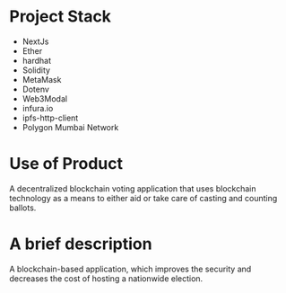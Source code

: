 
# Project Stack 
* NextJs 
* Ether 
* hardhat 
* Solidity 
* MetaMask 
* Dotenv 
* Web3Modal 
* infura.io 
* ipfs-http-client 
* Polygon Mumbai Network

# Use of Product 
A decentralized blockchain voting application that uses blockchain technology as a means to either aid or take care of casting and counting ballots.

# A brief description 
A blockchain-based application, which improves the security and decreases the cost of hosting a nationwide election.


